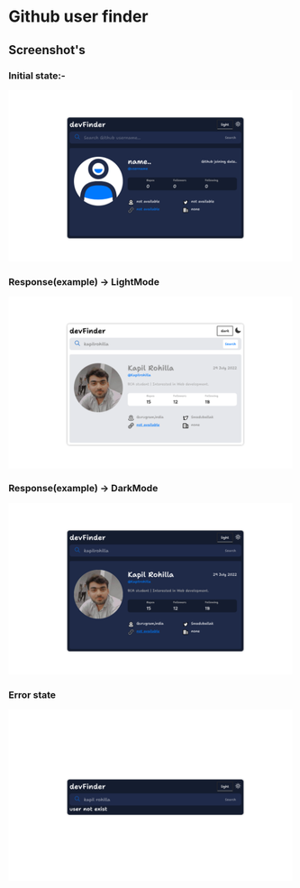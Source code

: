# Github user finder 
 ## Screenshot's
  ### Initial state:-
  ![initial state](./public/image/initialstate.png)

  ### Response(example) -> LightMode
  ![](./public/image/example-light-mode.png)

  ### Response(example) -> DarkMode
  ![](./public/image/example.png)

  ### Error state
  ![](./public/image/errorstate.png)